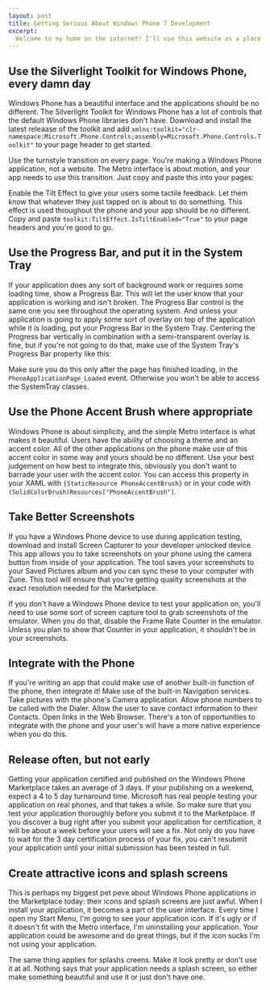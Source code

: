 ```yaml
--- 
layout: post
title: Getting Serious About Windows Phone 7 Development
excerpt:
  Welcome to my home on the internet! I'll use this website as a place to share my thoughts, ideas, and projects. If you have some feedback for me, please get in touch!
---
```

## Use the Silverlight Toolkit for Windows Phone, every damn day
Windows Phone has a beautiful interface and the applications should be no different. The Silverlight Toolkit for Windows Phone has a lot of controls that the default Windows Phone libraries don't have. Download and install the latest releaase of the toolkit and add `xmlns:toolkit="clr-namespace:Microsoft.Phone.Controls;assembly=Microsoft.Phone.Controls.Toolkit"` to your page header to get started.

Use the turnstyle transition on every page. You're making a Windows Phone application, not a website. The Metro interface is about motion, and your app needs to use this transition. Just copy and paste this into your pages:
  
<script src="https://gist.github.com/1396098.js"> </script>
  
Enable the Tilt Effect to give your users some tactile feedback. Let them know that whatever they just tapped on is about to do something. This effect is used throughout the phone and your app should be no different. Copy and paste `toolkit:TiltEffect.IsTiltEnabled="True"` to your page headers and you're good to go.

## Use the Progress Bar, and put it in the System Tray
If your application does any sort of background work or requires some loading time, show a Progress Bar. This will let the user know that your application is working and isn't broken. The Progress Bar control is the same one you see throughout the operating system. And unless your application is going to apply some sort of overlay on top of the application while it is loading, put your Progress Bar in the System Tray. Centering the Progress bar vertically in combination with a semi-transparent overlay is fine, but if you're not going to do that, make use of the System Tray's Progress Bar property like this:

<script src="https://gist.github.com/1396105.js"> </script>

Make sure you do this only after the page has finished loading, in the `PhoneApplicationPage_Loaded` event. Otherwise you won't be able to access the SystemTray classes.

## Use the Phone Accent Brush where appropriate
Windows Phone is about simplicity, and the simple Metro interface is what makes it beautiful. Users have the ability of choosing a theme and an accent color. All of the other applications on the phone make use of this accent color in some way and yours should be no different. Use your best judgement on how best to integrate this, obviously you don't want to barrade your user with the accent color. You can access this property in your XAML with `{StaticResource PhoneAccentBrush}` or in your code with `(SolidColorBrush)Resources["PhoneAccentBrush"]`.

## Take Better Screenshots
If you have a Windows Phone device to use during application testing, download and install Screen Capturer to your developer unlocked device. This app allows you to take screenshots on your phone using the camera button from inside of your application. The tool saves your screenshots to your Saved Pictures album and you can sync these to your computer with Zune. This tool will ensure that you're getting quality screenshots at the exact resolution needed for the Marketplace.

If you don't have a Windows Phone device to test your application on, you'll need to use some sort of screen capture tool to grab screenshots of the emulator. When you do that, disable the Frame Rate Counter in the emulator. Unless you plan to show that Counter in your application, it shouldn't be in your screenshots.

## Integrate with the Phone
If you're writing an app that could make use of another built-in function of the phone, then integrate it! Make use of the built-in Navigation services. Take pictures with the phone's Camera application. Allow phone numbers to be called with the Dialer. Allow the user to save contact information to their Contacts. Open links in the Web Browser. There's a ton of opportunities to integrate with the phone and your user's will have a more native experience when you do this.

## Release often, but not early
Getting your application certified and published on the Windows Phone Marketplace takes an average of 3 days. If your publishing on a weekend, expect a 4 to 5 day turnaround time. Microsoft has real people testing your application on real phones, and that takes a while. So make sure that you test your application thoroughly before you submit it to the Marketplace. If you discover a bug right after you submit your application for certification, it will be about a week before your users will see a fix. Not only do you have to wait for the 3 day certification process of your fix, you can't resubmit your application until your initial submission has been tested in full.

## Create attractive icons and splash screens
This is perhaps my biggest pet peve about Windows Phone applications in the Marketplace today: their icons and splash screens are just awful. When I install your application, it becomes a part of the user interface. Every time I open my Start Menu, I'm going to see your application icon. If it's ugly or if it doesn't fit with the Metro interface, I'm uninstalling your application. Your application could be awesome and do great things, but if the icon sucks I'm not using your application.

The same thing applies for splashs creens. Make it look pretty or don't use it at all. Nothing says that your application needs a splash screen, so either make something beautiful and use it or just don't have one.